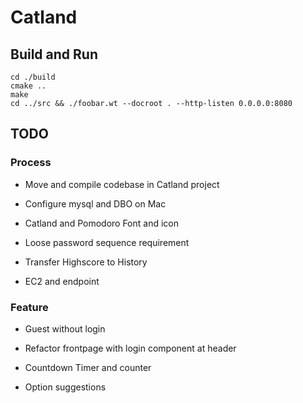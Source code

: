 # Catland

## Build and Run
```
cd ./build
cmake ..
make
cd ../src && ./foobar.wt --docroot . --http-listen 0.0.0.0:8080
```
## TODO

### Process

- Move and compile codebase in Catland project

- Configure mysql and DBO on Mac

- Catland and Pomodoro Font and icon

- Loose password sequence requirement

- Transfer Highscore to History

- EC2 and endpoint

### Feature

- Guest without login

- Refactor frontpage with login component at header

- Countdown Timer and counter

- Option suggestions
